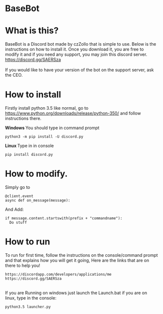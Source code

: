 # BaseBot

# What is this?
BaseBot is a Discord bot made by czZollo that is simple to use. Below is the instructions on how to install it. Once you download it, you are free to modify it and if you need any support, you may join this discord server. https://discord.gg/SAERSza <br>
<br>
If you would like to have your version of the bot on the support server, ask the CEO.

# How to install

Firstly install python 3.5 like normal, go to https://www.python.org/downloads/release/python-350/ and follow instructions there.

<b> Windows </b>
You should type in command prompt
```
python3 -m pip install -U discord.py
```

<b> Linux </b>
Type in in console 
```
pip install discord.py
```
# How to modify.

Simply go to
```
@client.event
async def on_message(message):
```
And Add:
```
if message.content.startswith(prefix + "commandname"):
  Do stuff
```
# How to run
To run for first time, follow the instructions on the console/command prompt and that explains how you will get it going, Here are the links that are on there to help you! <br>
```
https://discordapp.com/developers/applications/me 
https://discord.gg/SAERSza
```
<br> If you are Running on windows just launch the Launch.bat if you are on linux, type in the console:
```
python3.5 launcher.py
```
